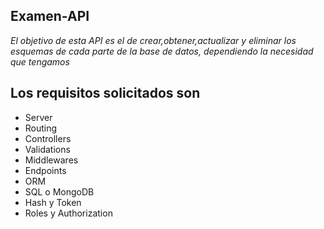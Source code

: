 ## Examen-API

*El objetivo de esta API es el de crear,obtener,actualizar y eliminar los esquemas de cada parte de la base de datos, dependiendo la necesidad que tengamos*

## Los requisitos solicitados son
* Server
* Routing
* Controllers
* Validations
* Middlewares
* Endpoints
* ORM
* SQL o MongoDB
* Hash y Token
* Roles y Authorization
 

